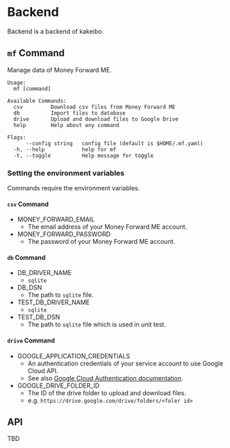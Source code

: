 # Backend

Backend is a backend of kakeibo.

## `mf` Command

Manage data of Money Forward ME.

```
Usage:
  mf [command]

Available Commands:
  csv         Download csv files from Money Forward ME
  db          Import files to database
  drive       Upload and download files to Google Drive
  help        Help about any command

Flags:
      --config string   config file (default is $HOME/.mf.yaml)
  -h, --help            help for mf
  -t, --toggle          Help message for toggle
```

### Setting the environment variables

Commands require the environment variables.

#### `csv` Command

- MONEY_FORWARD_EMAIL
  - The email address of your Money Forward ME account.
- MONEY_FORWARD_PASSWORD
  - The password of your Money Forward ME account.

#### `db` Command

- DB_DRIVER_NAME
  - `sqlite`
- DB_DSN
  - The path to `sqlite` file.
- TEST_DB_DRIVER_NAME
  - `sqlite`
- TEST_DB_DSN
  - The path to `sqlite` file which is used in unit test.

#### `drive` Command

- GOOGLE_APPLICATION_CREDENTIALS
  - An authentication credentials of your service account to use Google Cloud API.
  - See also [Google Cloud Authentication documentation](https://cloud.google.com/docs/authentication).
- GOOGLE_DRIVE_FOLDER_ID
  - The ID of the drive folder to upload and download files.
  - e.g. `https://drive.google.com/drive/folders/<foler id>`

## API

TBD
